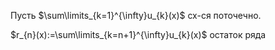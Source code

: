 Пусть $\sum\limits_{k=1}^{\infty}u_{k}(x)$ сх-ся поточечно.

$r_{n}(x):=\sum\limits_{k=n+1}^{\infty}u_{k}(x)$ остаток ряда